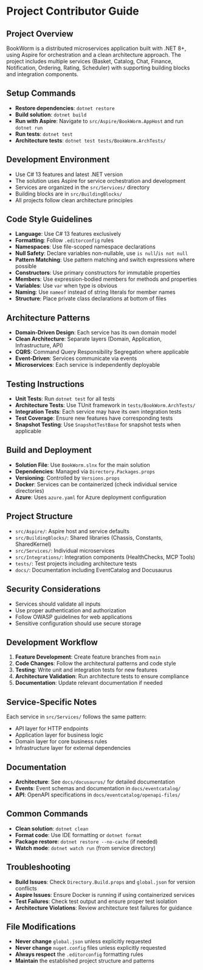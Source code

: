 # Project Contributor Guide

## Project Overview

BookWorm is a distributed microservices application built with .NET 8+, using Aspire for orchestration and a clean architecture approach. The project includes multiple services (Basket, Catalog, Chat, Finance, Notification, Ordering, Rating, Scheduler) with supporting building blocks and integration components.

## Setup Commands

- **Restore dependencies**: `dotnet restore`
- **Build solution**: `dotnet build`
- **Run with Aspire**: Navigate to `src/Aspire/BookWorm.AppHost` and run `dotnet run`
- **Run tests**: `dotnet test`
- **Architecture tests**: `dotnet test tests/BookWorm.ArchTests/`

## Development Environment

- Use C# 13 features and latest .NET version
- The solution uses Aspire for service orchestration and development
- Services are organized in the `src/Services/` directory
- Building blocks are in `src/BuildingBlocks/`
- All projects follow clean architecture principles

## Code Style Guidelines

- **Language**: Use C# 13 features exclusively
- **Formatting**: Follow `.editorconfig` rules
- **Namespaces**: Use file-scoped namespace declarations
- **Null Safety**: Declare variables non-nullable, use `is null`/`is not null`
- **Pattern Matching**: Use pattern matching and switch expressions where possible
- **Constructors**: Use primary constructors for immutable properties
- **Members**: Use expression-bodied members for methods and properties
- **Variables**: Use `var` when type is obvious
- **Naming**: Use `nameof` instead of string literals for member names
- **Structure**: Place private class declarations at bottom of files

## Architecture Patterns

- **Domain-Driven Design**: Each service has its own domain model
- **Clean Architecture**: Separate layers (Domain, Application, Infrastructure, API)
- **CQRS**: Command Query Responsibility Segregation where applicable
- **Event-Driven**: Services communicate via events
- **Microservices**: Each service is independently deployable

## Testing Instructions

- **Unit Tests**: Run `dotnet test` for all tests
- **Architecture Tests**: Use TUnit framework in `tests/BookWorm.ArchTests/`
- **Integration Tests**: Each service may have its own integration tests
- **Test Coverage**: Ensure new features have corresponding tests
- **Snapshot Testing**: Use `SnapshotTestBase` for snapshot tests when applicable

## Build and Deployment

- **Solution File**: Use `BookWorm.slnx` for the main solution
- **Dependencies**: Managed via `Directory.Packages.props`
- **Versioning**: Controlled by `Versions.props`
- **Docker**: Services can be containerized (check individual service directories)
- **Azure**: Uses `azure.yaml` for Azure deployment configuration

## Project Structure

- `src/Aspire/`: Aspire host and service defaults
- `src/BuildingBlocks/`: Shared libraries (Chassis, Constants, SharedKernel)
- `src/Services/`: Individual microservices
- `src/Integrations/`: Integration components (HealthChecks, MCP Tools)
- `tests/`: Test projects including architecture tests
- `docs/`: Documentation including EventCatalog and Docusaurus

## Security Considerations

- Services should validate all inputs
- Use proper authentication and authorization
- Follow OWASP guidelines for web applications
- Sensitive configuration should use secure storage

## Development Workflow

1. **Feature Development**: Create feature branches from `main`
2. **Code Changes**: Follow the architectural patterns and code style
3. **Testing**: Write unit and integration tests for new features
4. **Architecture Validation**: Run architecture tests to ensure compliance
5. **Documentation**: Update relevant documentation if needed

## Service-Specific Notes

Each service in `src/Services/` follows the same pattern:

- API layer for HTTP endpoints
- Application layer for business logic
- Domain layer for core business rules
- Infrastructure layer for external dependencies

## Documentation

- **Architecture**: See `docs/docusaurus/` for detailed documentation
- **Events**: Event schemas and documentation in `docs/eventcatalog/`
- **API**: OpenAPI specifications in `docs/eventcatalog/openapi-files/`

## Common Commands

- **Clean solution**: `dotnet clean`
- **Format code**: Use IDE formatting or `dotnet format`
- **Package restore**: `dotnet restore --no-cache` (if needed)
- **Watch mode**: `dotnet watch run` (from service directory)

## Troubleshooting

- **Build Issues**: Check `Directory.Build.props` and `global.json` for version conflicts
- **Aspire Issues**: Ensure Docker is running if using containerized services
- **Test Failures**: Check test output and ensure proper test isolation
- **Architecture Violations**: Review architecture test failures for guidance

## File Modifications

- **Never change** `global.json` unless explicitly requested
- **Never change** `nuget.config` files unless explicitly requested
- **Always respect** the `.editorconfig` formatting rules
- **Maintain** the established project structure and patterns

